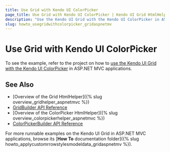 ```yaml
---
title: Use Grid with Kendo UI ColorPicker
page_title: Use Grid with Kendo UI ColorPicker | Kendo UI Grid HtmlHelper for ASP.NET MVC
description: "Use the Kendo UI Grid with the Kendo UI ColorPicker in ASP.NET MVC applications."
slug: howto_usegridwithcolorpicker_gridaspnetmv
---
```


# Use Grid with Kendo UI ColorPicker

To see the example, refer to the project on how to [use the Kendo UI Grid with the Kendo UI ColorPicker](https://github.com/telerik/ui-for-aspnet-mvc-examples/tree/master/grid/grid-contains-color-picker) in ASP.NET MVC applications.

## See Also

* [Overview of the Grid HtmlHelper]({% slug overview_gridhelper_aspnetmvc %})
* [GridBuilder API Reference](http://docs.telerik.com/aspnet-mvc/api/Kendo.Mvc.UI.Fluent/GridBuilder)
* [Overview of the ColorPicker HtmlHelper]({% slug overview_colorpickerhelper_aspnetmvc %})
* [ColorPickerBuilder API Reference](http://docs.telerik.com/aspnet-mvc/api/Kendo.Mvc.UI.Fluent/ColorPickerBuilder)

For more runnable examples on the Kendo UI Grid in ASP.NET MVC applications, browse its [**How To** documentation folder]({% slug howto_applycustomrrowstylesmodeldata_gridaspnetmv %}).
